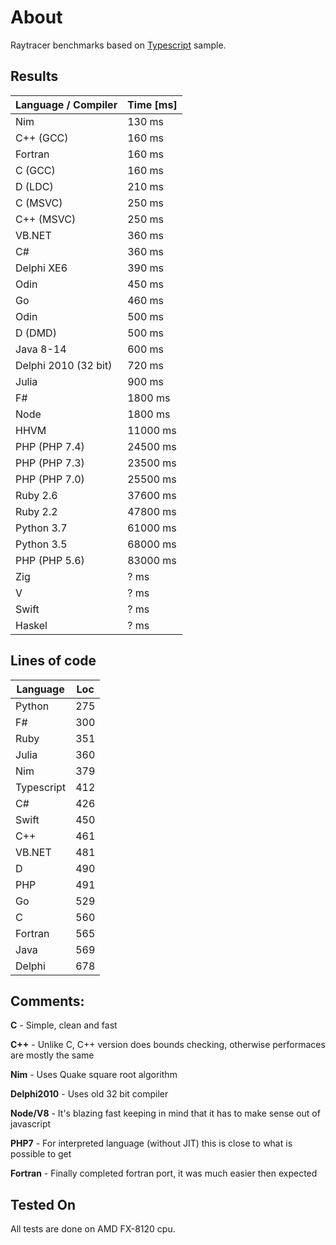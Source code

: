 # About

Raytracer benchmarks based on [Typescript](http://www.typescriptlang.org) sample.

## Results

| Language / Compiler  | Time [ms] |
| -------------------- | --------- |
| Nim                  | 130 ms    |
| C++ (GCC)            | 160 ms    |
| Fortran              | 160 ms    |
| C (GCC)              | 160 ms    |
| D (LDC)              | 210 ms    |
| C (MSVC)             | 250 ms    |
| C++ (MSVC)           | 250 ms    |
| VB.NET               | 360 ms    |
| C#                   | 360 ms    |
| Delphi XE6           | 390 ms    |
| Odin                 | 450 ms    |
| Go                   | 460 ms    |
| Odin                 | 500 ms    |
| D (DMD)              | 500 ms    |
| Java 8-14            | 600 ms    |
| Delphi 2010 (32 bit) | 720 ms    |
| Julia                | 900 ms    |
| F#                   | 1800 ms   |
| Node                 | 1800 ms   |
| HHVM                 | 11000 ms  |
| PHP (PHP 7.4)        | 24500 ms  |
| PHP (PHP 7.3)        | 23500 ms  |
| PHP (PHP 7.0)        | 25500 ms  |
| Ruby 2.6             | 37600 ms  |
| Ruby 2.2             | 47800 ms  |
| Python 3.7           | 61000 ms  |
| Python 3.5           | 68000 ms  |
| PHP (PHP 5.6)        | 83000 ms  |
| Zig                  | ? ms      |
| V                    | ? ms      |
| Swift                | ? ms      |
| Haskel               | ? ms      |

## Lines of code

| Language   | Loc |
| ---------- | --- |
| Python     | 275 |
| F#         | 300 |
| Ruby       | 351 |
| Julia      | 360 |
| Nim        | 379 |
| Typescript | 412 |
| C#         | 426 |
| Swift      | 450 |
| C++        | 461 |
| VB.NET     | 481 |
| D          | 490 |
| PHP        | 491 |
| Go         | 529 |
| C          | 560 |
| Fortran    | 565 |
| Java       | 569 |
| Delphi     | 678 |

## Comments:

**C** - Simple, clean and fast

**C++** - Unlike C, C++ version does bounds checking, otherwise performaces are mostly the same

**Nim** - Uses Quake square root algorithm

**Delphi2010** - Uses old 32 bit compiler

**Node/V8** - It's blazing fast keeping in mind that it has to make sense out of javascript

**PHP7** - For interpreted language (without JIT) this is close to what is possible to get

**Fortran** - Finally completed fortran port, it was much easier then expected

## Tested On

All tests are done on AMD FX-8120 cpu.
